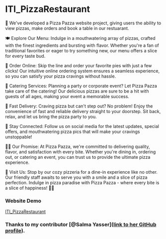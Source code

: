 # ITI_PizzaRestaurant
🍕 We've developed a Pizza Pazza website project, giving users the ability to view pizzas, make orders and book a table in our restuarant.

🍽️ Explore Our Menu:
Indulge in a mouthwatering array of pizzas, crafted with the finest ingredients and bursting with flavor. Whether you're a fan of traditional favorites or eager to try something new, our menu offers a slice for every taste bud.

🛒 Order Online:
Skip the line and order your favorite pies with just a few clicks! Our intuitive online ordering system ensures a seamless experience, so you can satisfy your pizza cravings without hassle.

🎉 Catering Services:
Planning a party or corporate event? Let Pizza Pazza take care of the catering! Our delicious pizzas are sure to be a hit with guests of all ages, making your event a memorable success.

🚗 Fast Delivery:
Craving pizza but can't step out? No problem! Enjoy the convenience of fast and reliable delivery straight to your doorstep. Sit back, relax, and let us bring the pizza party to you.

📱 Stay Connected:
Follow us on social media for the latest updates, special offers, and mouthwatering pizza pics that will make your cravings unstoppable!

👨‍🍳 Our Promise:
At Pizza Pazza, we're committed to delivering quality, flavor, and satisfaction with every bite. Whether you're dining in, ordering out, or catering an event, you can trust us to provide the ultimate pizza experience.

📍 Visit Us:
Stop by our cozy pizzeria for a dine-in experience like no other. 
Our friendly staff awaits to serve you with a smile and a slice of pizza perfection.
Indulge in pizza paradise with Pizza Pazza - where every bite is a slice of happiness! 🍕✨


### Website Demo
[ITI_PizzaRestaurant](https://github.com/MernaHesham10/ITI_PizzaRestaurant/blob/main/Demo/Demo.mp4)

### Thanks to my contributor [@Salma Yasser]([link to her GitHub profile](https://github.com/SalmaYasser3110)).




